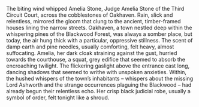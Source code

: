 The biting wind whipped Amelia Stone, Judge Amelia Stone of the Third Circuit Court, across the cobblestones of Oakhaven.  Rain, slick and relentless, mirrored the gloom that clung to the ancient, timber-framed houses lining the narrow streets.  Oakhaven, a town nestled deep within the whispering pines of the Blackwood Forest, was always a somber place, but today, the air hung thick with a particular, oppressive stillness.  The scent of damp earth and pine needles, usually comforting, felt heavy, almost suffocating.  Amelia, her dark cloak straining against the gust, hurried towards the courthouse, a squat, grey edifice that seemed to absorb the encroaching twilight.  The flickering gaslight above the entrance cast long, dancing shadows that seemed to writhe with unspoken anxieties.  Within, the hushed whispers of the town’s inhabitants – whispers about the missing Lord Ashworth and the strange occurrences plaguing the Blackwood – had already begun their relentless echo.  Her crisp black judicial robe, usually a symbol of order, felt tonight like a shroud.
